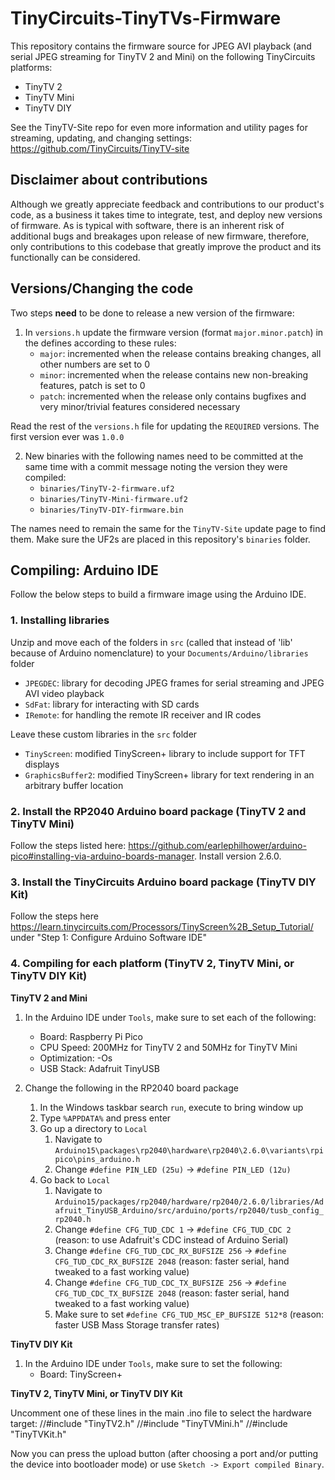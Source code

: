# TinyCircuits-TinyTVs-Firmware

This repository contains the firmware source for JPEG AVI playback (and serial JPEG streaming for TinyTV 2 and Mini) on the following TinyCircuits platforms:
* TinyTV 2
* TinyTV Mini
* TinyTV DIY

See the TinyTV-Site repo for even more information and utility pages for streaming, updating, and changing settings: https://github.com/TinyCircuits/TinyTV-site

## Disclaimer about contributions

Although we greatly appreciate feedback and contributions to our product's code, as a business it takes time to integrate, test, and deploy new versions of firmware. As is typical with software, there is an inherent risk of additional bugs and breakages upon release of new firmware, therefore, only contributions to this codebase that greatly improve the product and its functionally can be considered.

## Versions/Changing the code

Two steps **need** to be done to release a new version of the firmware:
1. In `versions.h` update the firmware version (format `major.minor.patch`) in the defines according to these rules:
    * `major`: incremented when the release contains breaking changes, all other numbers are set to 0
    * `minor`: incremented when the release contains new non-breaking features, patch is set to 0
    * `patch`: incremented when the release only contains bugfixes and very minor/trivial features considered necessary

Read the rest of the `versions.h` file for updating the `REQUIRED` versions. The first version ever was `1.0.0`

2. New binaries with the following names need to be committed at the same time with a commit message noting the version they were compiled:
    * `binaries/TinyTV-2-firmware.uf2`
    * `binaries/TinyTV-Mini-firmware.uf2`
    * `binaries/TinyTV-DIY-firmware.bin`

The names need to remain the same for the `TinyTV-Site` update page to find them. Make sure the UF2s are placed in this repository's `binaries` folder.

## Compiling: Arduino IDE

Follow the below steps to build a firmware image using the Arduino IDE.

### 1. Installing libraries

Unzip and move each of the folders in `src` (called that instead of 'lib' because of Arduino nomenclature) to your `Documents/Arduino/libraries` folder
* `JPEGDEC`: library for decoding JPEG frames for serial streaming and JPEG AVI video playback
* `SdFat`: library for interacting with SD cards
* `IRemote`: for handling the remote IR receiver and IR codes

Leave these custom libraries in the `src` folder
* `TinyScreen`: modified TinyScreen+ library to include support for TFT displays
* `GraphicsBuffer2`: modified TinyScreen+ library for text rendering in an arbitrary buffer location

### 2. Install the RP2040 Arduino board package (TinyTV 2 and TinyTV Mini)

Follow the steps listed here: https://github.com/earlephilhower/arduino-pico#installing-via-arduino-boards-manager. Install version 2.6.0.

### 3. Install the TinyCircuits Arduino board package (TinyTV DIY Kit)
Follow the steps here https://learn.tinycircuits.com/Processors/TinyScreen%2B_Setup_Tutorial/ under "Step 1: Configure Arduino Software IDE"

### 4. Compiling for each platform (TinyTV 2, TinyTV Mini, or TinyTV DIY Kit)

**TinyTV 2 and Mini**

1. In the Arduino IDE under `Tools`, make sure to set each of the following:
    * Board: Raspberry Pi Pico
    * CPU Speed: 200MHz for TinyTV 2 and 50MHz for TinyTV Mini
    * Optimization: -Os
    * USB Stack: Adafruit TinyUSB

2. Change the following in the RP2040 board package
    1. In the Windows taskbar search `run`, execute to bring window up
    2. Type `%APPDATA%` and press enter
    3. Go up a directory to `Local`
        1. Navigate to `Arduino15\packages\rp2040\hardware\rp2040\2.6.0\variants\rpipico\pins_arduino.h`
        2. Change `#define PIN_LED (25u)` -> `#define PIN_LED (12u)`
    4. Go back to `Local`
        1. Navigate to `Arduino15/packages/rp2040/hardware/rp2040/2.6.0/libraries/Adafruit_TinyUSB_Arduino/src/arduino/ports/rp2040/tusb_config_rp2040.h`
        2. Change `#define CFG_TUD_CDC 1` -> `#define CFG_TUD_CDC 2` (reason: to use Adafruit's CDC instead of Arduino Serial)
        3. Change `#define CFG_TUD_CDC_RX_BUFSIZE 256` -> `#define CFG_TUD_CDC_RX_BUFSIZE 2048` (reason: faster serial, hand tweaked to a fast working value)
        4. Change `#define CFG_TUD_CDC_TX_BUFSIZE 256` -> `#define CFG_TUD_CDC_TX_BUFSIZE 2048` (reason: faster serial, hand tweaked to a fast working value)
        5. Make sure to set `#define CFG_TUD_MSC_EP_BUFSIZE 512*8` (reason: faster USB Mass Storage transfer rates) 

**TinyTV DIY Kit**

1. In the Arduino IDE under `Tools`, make sure to set the following:
    * Board: TinyScreen+

**TinyTV 2, TinyTV Mini, or TinyTV DIY Kit**

Uncomment one of these lines in the main .ino file to select the hardware target:
//#include "TinyTV2.h"
//#include "TinyTVMini.h"
//#include "TinyTVKit.h"

Now you can press the upload button (after choosing a port and/or putting the device into bootloader mode) or use `Sketch -> Export compiled Binary`.
